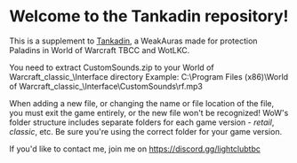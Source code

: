 # Welcome to the Tankadin repository!

This is a supplement to [Tankadin](https://wago.io/tankadin), a WeakAuras made for protection Paladins in World of Warcraft TBCC and WotLKC.

You need to extract CustomSounds.zip to your World of Warcraft\_classic_\Interface directory
Example: C:\Program Files (x86)\World of Warcraft\_classic_\Interface\CustomSounds\rf.mp3

When adding a new file, or changing the name or file location of the file, you must exit the game entirely, or the new file won't be recognized!
WoW's folder structure includes separate folders for each game version - _retail_, _classic_, etc. Be sure you're using the correct folder for your game version.

If you'd like to contact me, join me on https://discord.gg/lightclubtbc
